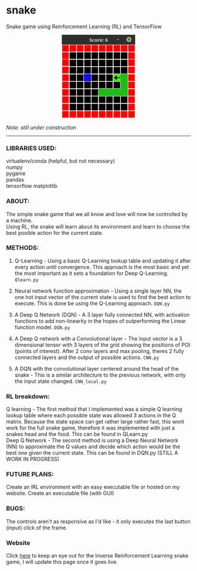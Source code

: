 # snake
Snake game using Reinforcement Learning (RL) and TensorFlow

<p align="center">
  <img src="https://raw.githubusercontent.com/Matthew-Reynard/snake/master/Images/snake.png" width="200" title="Snake Game" alt="[Snake Game Image]">
</p>

*Note: still under construction*

---

### LIBRARIES USED:
virtualenv/conda (helpful, but not necessary)  
numpy  
pygame  
pandas  
tensorflow
matplotlib  

### ABOUT:
The simple snake game that we all know and love will now be controlled by a machine.   
Using RL, the snake will learn about its environment and learn to choose the best posible action for the current state.

### METHODS:
	
1. Q-Learning - Using a basic Q-Learning lookup table and updating it after every action until convergence. This approach is the most basic and yet the most important as it sets a foundation for Deep Q-Learning. ``` Qlearn.py ```

2. Neural network function approximation - Using a single layer NN, the one hot input vector of the current state is used to find the best action to execute. This is done be using the Q-Learning approach. ``` DQN.py ```

3. A Deep Q Network (DQN) - A 3 layer fully connected NN, with activation functions to add non-linearity in the hopes of outperforming the Linear function model. ``` DQN.py ```

4. A Deep Q network with a Convolutional layer - The input vector is a 3 dimensional tensor with 3 layers of the grid showing the positions of POI (points of interest). After 2 conv layers and max pooling, theres 2 fully connected layers and the output of possible actions. ``` CNN.py ```

5. A DQN with the convolutional layer centered around the head of the snake - This is a similar architecture to the previous network, with only the input state changed. ``` CNN_local.py ```


### RL breakdown:
Q learning - The first method that I implemented was a simple Q learning lookup table where each possible state was allowed 3 actions in the Q matrix. Because the state space can get rather large rather fast, this wont work for the full snake game, therefore it was implemented with just a snakes head and the food. This can be found in QLearn.py  
Deep Q Network - The second method is using a Deep Neural Network (NN) to approximate the Q values and decide which action would be the best one given the current state. This can be found in DQN.py (STILL A WORK IN PROGRESS)

### FUTURE PLANS: 
Create an IRL environment with an easy executable file or hosted on my website.
Create an executable file (with GUI)

### BUGS:
The controls aren't as responsive as I'd like - it only executes the last button (input) click of the frame.  

### Website
Click [here](www.matthewreynard.com) to keep an eye out for the Inverse Reinforcement Learning snake game, I will update this page once it goes live.
